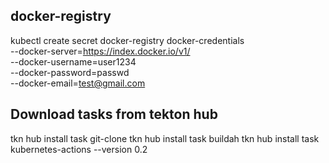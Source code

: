 
## docker-registry
kubectl create secret docker-registry docker-credentials \
--docker-server=https://index.docker.io/v1/ \
--docker-username=user1234 \
--docker-password=passwd \
--docker-email=test@gmail.com



## Download tasks from tekton hub
tkn hub install task git-clone
tkn hub install task buildah
tkn hub install task kubernetes-actions --version 0.2